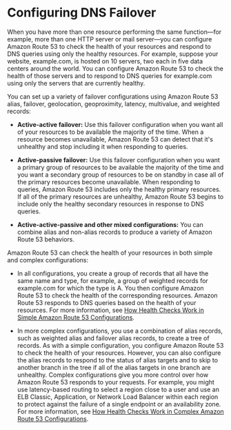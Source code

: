 # Configuring DNS Failover<a name="dns-failover-configuring"></a>

When you have more than one resource performing the same function—for example, more than one HTTP server or mail server—you can configure Amazon Route 53 to check the health of your resources and respond to DNS queries using only the healthy resources\. For example, suppose your website, example\.com, is hosted on 10 servers, two each in five data centers around the world\. You can configure Amazon Route 53 to check the health of those servers and to respond to DNS queries for example\.com using only the servers that are currently healthy\.

You can set up a variety of failover configurations using Amazon Route 53 alias, failover, geolocation, geoproximity, latency, multivalue, and weighted records:

+ **Active\-active failover:** Use this failover configuration when you want all of your resources to be available the majority of the time\. When a resource becomes unavailable, Amazon Route 53 can detect that it's unhealthy and stop including it when responding to queries\.

+ **Active\-passive failover:** Use this failover configuration when you want a primary group of resources to be available the majority of the time and you want a secondary group of resources to be on standby in case all of the primary resources become unavailable\. When responding to queries, Amazon Route 53 includes only the healthy primary resources\. If all of the primary resources are unhealthy, Amazon Route 53 begins to include only the healthy secondary resources in response to DNS queries\.

+ **Active\-active\-passive and other mixed configurations:** You can combine alias and non\-alias records to produce a variety of Amazon Route 53 behaviors\.

Amazon Route 53 can check the health of your resources in both simple and complex configurations:

+ In all configurations, you create a group of records that all have the same name and type, for example, a group of weighted records for example\.com for which the type is A\. You then configure Amazon Route 53 to check the health of the corresponding resources\. Amazon Route 53 responds to DNS queries based on the health of your resources\. For more information, see [How Health Checks Work in Simple Amazon Route 53 Configurations](dns-failover-simple-configs.md)\.

+ In more complex configurations, you use a combination of alias records, such as weighted alias and failover alias records, to create a tree of records\. As with a simple configuration, you configure Amazon Route 53 to check the health of your resources\. However, you can also configure the alias records to respond to the status of alias targets and to skip to another branch in the tree if all of the alias targets in one branch are unhealthy\. Complex configurations give you more control over how Amazon Route 53 responds to your requests\. For example, you might use latency\-based routing to select a region close to a user and use an ELB Classic, Application, or Network Load Balancer within each region to protect against the failure of a single endpoint or an availability zone\. For more information, see [How Health Checks Work in Complex Amazon Route 53 Configurations](dns-failover-complex-configs.md)\.